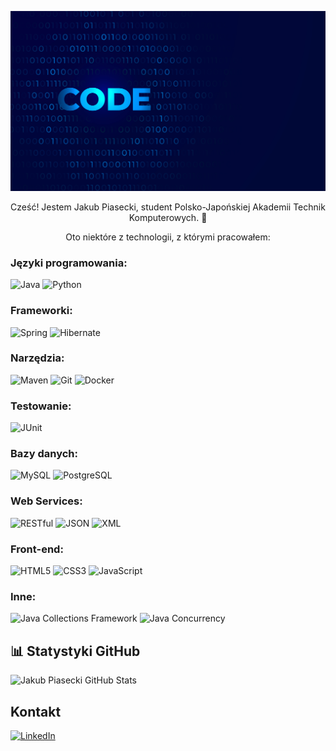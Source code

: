 ![Jakub Piasecki](https://github.com/JakubPiasecki/JakubPiasecki/blob/main/github.jpg)
<div align="center">

Cześć! Jestem Jakub Piasecki, student Polsko-Japońskiej Akademii Technik Komputerowych. :wave:

Oto niektóre z technologii, z którymi pracowałem:
</div>

### Języki programowania:
![Java](https://img.shields.io/badge/-Java-007396?style=for-the-badge&logo=java&logoColor=white)
![Python](https://img.shields.io/badge/Python-3776AB?style=for-the-badge&logo=python&logoColor=white)
### Frameworki:
![Spring](https://img.shields.io/badge/-Spring-6DB33F?style=for-the-badge&logo=spring&logoColor=white)
![Hibernate](https://img.shields.io/badge/-Hibernate-59666C?style=for-the-badge&logo=hibernate&logoColor=white)

### Narzędzia:
![Maven](https://img.shields.io/badge/-Maven-C71A36?style=for-the-badge&logo=apache-maven&logoColor=white)
![Git](https://img.shields.io/badge/-Git-F05032?style=for-the-badge&logo=git&logoColor=white)
![Docker](https://img.shields.io/badge/-Docker-2496ED?style=for-the-badge&logo=docker&logoColor=white)

### Testowanie:
![JUnit](https://img.shields.io/badge/-JUnit-25A162?style=for-the-badge&logo=junit5&logoColor=white)

### Bazy danych:
![MySQL](https://img.shields.io/badge/-MySQL-4479A1?style=for-the-badge&logo=mysql&logoColor=white)
![PostgreSQL](https://img.shields.io/badge/-PostgreSQL-336791?style=for-the-badge&logo=postgresql&logoColor=white)

### Web Services:
![RESTful](https://img.shields.io/badge/-RESTful-43853D?style=for-the-badge)
![JSON](https://img.shields.io/badge/-JSON-000000?style=for-the-badge&logo=json&logoColor=white)
![XML](https://img.shields.io/badge/-XML-F44717?style=for-the-badge&logo=xml&logoColor=white)

### Front-end:
![HTML5](https://img.shields.io/badge/-HTML5-E34F26?style=for-the-badge&logo=html5&logoColor=white)
![CSS3](https://img.shields.io/badge/-CSS3-1572B6?style=for-the-badge&logo=css3&logoColor=white)
![JavaScript](https://img.shields.io/badge/-JavaScript-F7DF1E?style=for-the-badge&logo=javascript&logoColor=black)

### Inne:
![Java Collections Framework](https://img.shields.io/badge/-Java_Collections_Framework-ED8B00?style=for-the-badge)
![Java Concurrency](https://img.shields.io/badge/-Java_Concurrency-007396?style=for-the-badge)

## 📊 Statystyki GitHub

![Jakub Piasecki GitHub Stats](https://github-readme-stats.vercel.app/api?username=JakubPiasecki&show_icons=true&theme=tokyonight)

## Kontakt

[![LinkedIn](https://img.shields.io/badge/LinkedIn-0077B5?style=for-the-badge&logo=linkedin&logoColor=white)](https://www.linkedin.com/in/jakubpi/)


